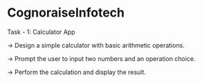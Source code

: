 # CognoraiseInfotech
Task - 1: Calculator App

 -> Design a simple calculator with basic arithmetic operations. 
 
 -> Prompt the user to input two numbers and an operation choice. 
 
 -> Perform the calculation and display the result.
